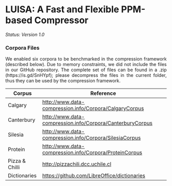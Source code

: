 # LUISA: A Fast and Flexible PPM-based Compressor

*Status: Version 1.0*

### Corpora Files

<p align="justify">We enabled six corpora to be benchmarked in the compression framework (described below). Due to memory constraints, we did not include the files in our GitHub repository. The complete set of files can be found in a .zip (https://is.gd/SnHYpf); please decompress the files in the current folder, thus they can be used by the compression framework.</p>

| Corpus   				| Reference                                                      |
| --------------------- | -------------------------------------------------------------- |
| Calgary  				| http://www.data-compression.info/Corpora/CalgaryCorpus  		 |
| Canterbury            | http://www.data-compression.info/Corpora/CanterburyCorpus		 |
| Silesia               | http://www.data-compression.info/Corpora/SilesiaCorpus         |
| Protein   		    | http://www.data-compression.info/Corpora/ProteinCorpus  		 |
| Pizza & Chilli   		| http://pizzachili.dcc.uchile.cl  					  			 |
| Dictionaries   		| https://github.com/LibreOffice/dictionaries  					 |

